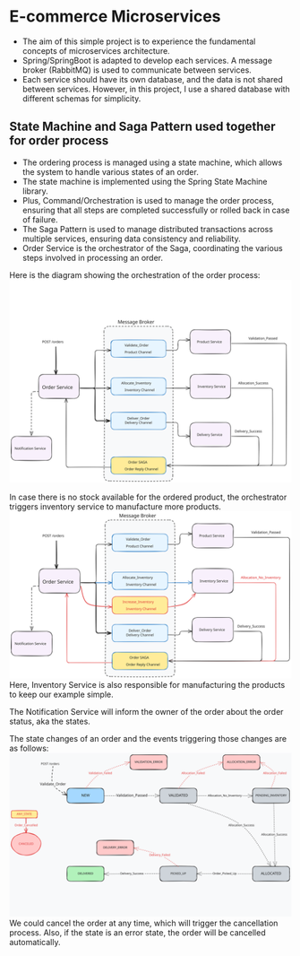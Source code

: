# E-commerce Microservices

- The aim of this simple project is to experience the fundamental concepts of microservices architecture.
- Spring/SpringBoot is adapted to develop each services. A message broker (RabbitMQ) is used to communicate between services.
- Each service should have its own database, and the data is not shared between services. However, in this project,
I use a shared database with different schemas for simplicity.

## State Machine and Saga Pattern used together for order process

- The ordering process is managed using a state machine, which allows the system to handle various states of an order.
- The state machine is implemented using the Spring State Machine library.
- Plus, Command/Orchestration is used to manage the order process, ensuring that all steps are completed successfully or rolled back in case of failure.
- The Saga Pattern is used to manage distributed transactions across multiple services, ensuring data consistency and reliability.
- Order Service is the orchestrator of the Saga, coordinating the various steps involved in processing an order.

Here is the diagram showing the orchestration of the order process:
![Order Process Orchestration](images_for_readme/services_and_events.excalidraw.svg)

In case there is no stock available for the ordered product, the orchestrator triggers inventory service to manufacture more products.
![Order Process Orchestration with Inventory](images_for_readme/services_and_events_with_failure.excalidraw.svg)
Here, Inventory Service is also responsible for manufacturing the products to keep our example simple.

The Notification Service will inform the owner of the order about the order status, aka the states.

The state changes of an order and the events triggering those changes are as follows:
![Ordes States and Events](images_for_readme/order_events_and_states.excalidraw.svg)
We could cancel the order at any time, which will trigger the cancellation process.
Also, if the state is an error state, the order will be cancelled automatically.